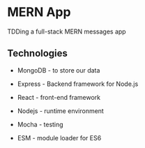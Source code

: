 # MERN App

TDDing a full-stack MERN messages app

## Technologies

- MongoDB - to store our data
- Express - Backend framework for Node.js
- React - front-end framework
- Nodejs - runtime environment

- Mocha - testing
- ESM - module loader for ES6